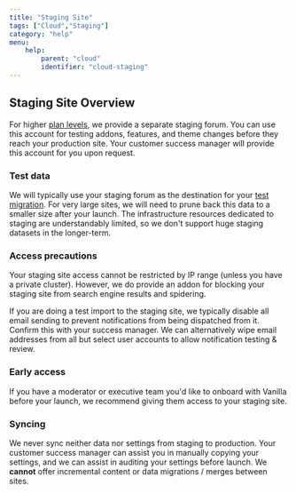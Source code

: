```yaml
---
title: "Staging Site"
tags: ["Cloud","Staging"]
category: "help"
menu:
    help:
        parent: "cloud"
        identifier: "cloud-staging"
---
```


## Staging Site Overview

For higher [plan levels](http://vanillaforums.com/plans), we provide a separate staging forum. You can use this account for testing addons, features, and theme changes before they reach your production site. Your customer success manager will provide this account for you upon request.

### Test data

We will typically use your staging forum as the destination for your [test migration](/cloud/migration). For very large sites, we will need to prune back this data to a smaller size after your launch. The infrastructure resources dedicated to staging are understandably limited, so we don't support huge staging datasets in the longer-term.

### Access precautions

Your staging site access cannot be restricted by IP range (unless you have a private cluster). However, we do provide an addon for blocking your staging site from search engine results and spidering.

If you are doing a test import to the staging site, we typically disable all email sending to prevent notifications from being dispatched from it. Confirm this with your success manager. We can alternatively wipe email addresses from all but select user accounts to allow notification testing & review.

### Early access

If you have a moderator or executive team you'd like to onboard with Vanilla before your launch, we recommend giving them access to your staging site.

### Syncing

We never sync neither data nor settings from staging to production. Your customer success manager can assist you in manually copying your settings, and we can assist in auditing your settings before launch. We **cannot** offer incremental content or data migrations / merges between sites.
